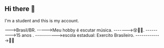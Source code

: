 ## Hi there 👋

<!--
**biaep/biaep** 

Here are some ideas to get you started:

- 😄 Pronouns: she/her.
- I like art and films.
-->I'm a student and this is my account.
--->Brasil/BR.
----->Meu hobby é escutar música.
------->😵💞🥭.
--------->15 anos .
----------->escola estadual: Exercito Brasileiro.
------------->🌹🌻
